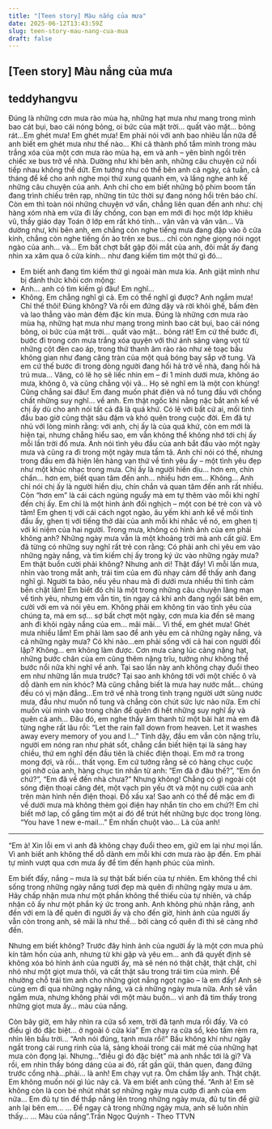 ```yaml
---
title: "[Teen story] Màu nắng của mưa"
date: 2025-06-12T13:43:59Z
slug: teen-story-mau-nang-cua-mua
draft: false
---
```


## [Teen story] Màu nắng của mưa

## teddyhangvu

Đúng là những cơn mưa rào mùa hạ, những hạt mưa như mang trong mình bao cát bụi, bao cái nóng bỏng, oi bức của mặt trời… quất vào mặt… bỏng rát...Em ghét mưa! Em ghét mưa! Em phải nói với anh bao nhiêu lần nữa để anh biết em ghét mưa như thế nào...
Khi cả thành phố tắm mình trong màu trắng xóa của một cơn mưa rào mùa hạ, em và anh – yên bình ngồi trên chiếc xe bus trở về nhà. Dường như khi bên anh, những câu chuyện cứ nối tiếp nhau không thể dứt. Em tưởng như có thể bên anh cả ngày, cả tuần, cả tháng để kể cho anh nghe mọi thứ xung quanh em, và lắng nghe anh kể những câu chuyện của anh.
Anh chỉ cho em biết những bộ phim boom tấn đang trình chiếu trên rạp, những tin tức thời sự đang nóng hổi trên báo chí. Còn em thì toàn nói những chuyện vớ vẩn, chẳng liên quan đến anh như: chị hàng xóm nhà em vừa đi lấy chồng, con bạn em mới đi học một lớp khiêu vũ, thầy giáo dạy Toán ở lớp em rất khó tính… vân vân và vân vân…
Và dường như, khi bên anh, em chẳng còn nghe tiếng mưa đang đập vào ô cửa kính, chẳng còn nghe tiếng ồn ào trên xe bus… chỉ còn nghe giọng nói ngọt ngào của anh… và…
Em bất chợt bắt gặp đôi mắt của anh, đôi mắt ấy đang nhìn xa xăm qua ô cửa kính… như đang kiếm tìm một thứ gì đó…
- Em biết anh đang tìm kiếm thứ gì ngoài màn mưa kia.
Anh giật mình như bị đánh thức khỏi cơn mộng: 
- Anh… anh có tìm kiếm gì đâu! Em nghĩ…
- Không. Em chẳng nghĩ gì cả. Em có thể nghĩ gì được? Anh ngắm mưa! Chỉ thế thôi! Đúng không?
Và rồi em đứng dậy và rời khỏi ghế, bấm đèn và lao thẳng vào màn đêm đặc kín mưa. 
Đúng là những cơn mưa rào mùa hạ, những hạt mưa như mang trong mình bao cát bụi, bao cái nóng bỏng, oi bức của mặt trời… quất vào mặt… bỏng rát!
Em cứ thế bước đi, bước đi trong cơn mưa trắng xóa quyện với thứ ánh sáng vàng vọt từ những cột đèn cao áp, trong thứ thanh âm rào rào như xé toạc bầu không gian như đang căng tràn của một quả bóng bay sắp vỡ tung. Và em cứ thế bước đi trong dòng người đang hối hả trở về nhà, đang hối hả trú mưa…
Vâng, có lẽ họ sẽ liếc nhìn em – đi 1 mình dưới mưa, không áo mưa, không ô, và cũng chẳng vội vã… Họ sẽ nghĩ em là một con khùng!
Cũng chẳng sai đâu! Em đang muốn phát điên và nổ tung đầu với chồng chất những suy nghĩ… về anh.
Em thật ngốc khi nằng nặc bắt anh kể về chị ấy dù cho anh nói tất cả đã là quá khứ. Có lẽ với bất cứ ai, mối tình đầu bao giờ cũng thật sâu đậm và khó quên trong cuộc đời. Em đã tự nhủ với lòng mình rằng: với anh, chị ấy là của quá khứ, còn em mới là hiện tại, nhưng chẳng hiểu sao, em vẫn không thể không nhớ tới chị ấy mỗi lần trời đổ mưa.
Anh nói tình yêu đầu của anh bắt đầu vào một ngày mưa và cũng ra đi trong một ngày mưa tầm tã. Anh chỉ nói có thế, nhưng trong đầu em đã hiện lên hàng vạn thứ về tình yêu ấy – một tình yêu đẹp như một khúc nhạc trong mưa. 
Chị ấy là người hiền dịu… hơn em, chín chắn… hơn em, biết quan tâm đến anh… nhiều hơn em…
Không… Anh chỉ nói chị ấy là người hiền dịu, chín chắn và quan tâm đến anh rất nhiều. Còn “hơn em” là cái cách ngúng nguẩy mà em tự thêm vào mỗi khi nghĩ đến chị ấy. Em chỉ là một hình ảnh đối nghịch – một con bé trẻ con và vô tâm!
Em ghen tị với cái cách ngọt ngào, âu yếm khi anh kể về mối tình đầu ấy, ghen tị với tiếng thở dài của anh mỗi khi nhắc về nó, em ghen tị với kỉ niệm của hai người. Trong mưa, không có hình ảnh của em phải không anh?
Những ngày mưa vẫn là một khoảng trời mà anh cất giữ. Em đã từng có những suy nghĩ rất trẻ con rằng: Có phải anh chỉ yêu em vào những ngày nắng, và tìm kiếm chị ấy trong ký ức vào những ngày mưa? Em thật buồn cười phải không? Nhưng anh ơi! Thật đấy! Vì mỗi lần mưa, nhìn vào trong mắt anh, trái tim của em đủ nhạy cảm để thấy anh đang nghĩ gì. 
Người ta bảo, nếu yêu nhau mà đi dưới mưa nhiều thì tình cảm bền chặt lắm! Em biết đó chỉ là một trong những câu chuyện lãng mạn về tình yêu, nhưng em vẫn tin, tin ngay cả khi anh đang ngồi sát bên em, cười với em và nói yêu em. Không phải em không tin vào tình yêu của chúng ta, mà em sợ… sợ bất chợt một ngày, cơn mưa kia đến sẽ mang anh đi khỏi ngày nắng của em… mãi mãi…
Vì thế, em ghét mưa! Ghét mưa nhiều lắm!
Em phải làm sao để anh yêu em cả những ngày nắng, và cả những ngày mưa? Có khi nào…em phải sống với cả hai con người đối lập? Không… em không làm được.
Cơn mưa càng lúc càng nặng hạt, những bước chân của em cũng thêm nặng trĩu, tưởng như không thể bước nổi nữa khi nghĩ về anh. Tại sao lần này anh không chạy đuổi theo em như những lần mưa trước? Tại sao anh không tới với một chiếc ô và dỗ dành em nín khóc? Mà cũng chẳng biết là mưa hay nước mắt… chúng đều có vị mặn đắng…Em trở về nhà trong tình trạng người ướt sũng nước mưa, đầu như muốn nổ tung và chẳng còn chút sức lực nào nữa. Em chỉ muốn vùi mình vào trong chăn để quên đi hết những suy nghĩ ấy và quên cả anh…
Đâu đó, em nghe thấy âm thanh từ một bài hát mà em đã từng nghe rất lâu rồi: “Let the rain fall down from heaven. Let it washes away every memory of you and I…”
Tỉnh dậy, đầu em vẫn còn nặng trĩu, người em nóng ran như phát sốt, chẳng cần biết hiện tại là sáng hay chiều, thứ em nghĩ đến đầu tiên là chiếc điện thoại. Em mở ra trong mong đợi, và rồi… thất vọng. Em cứ tưởng rằng sẽ có hàng chục cuộc gọi nhỡ của anh, hàng chục tin nhắn từ anh: “Em đã ở đâu thế?”, “Em ổn chứ?”, “Em đã về đến nhà chưa?”
Nhưng không! Chẳng có gì ngoài cột sóng điện thoại căng đét, một vạch pin yếu ớt và một nụ cười của anh trên màn hình nền điện thoại.
Đồ xấu xa! Sao anh có thể để mặc em đi về dưới mưa mà không thèm gọi điện hay nhắn tin cho em chứ?!
Em chỉ biết mở lap, cố gắng tìm một ai đó để trút hết những bực dọc trong lòng.
“You have 1 new e-mail…” Em nhấn chuột vào… Là của anh!
***
“Em à! Xin lỗi em vì anh đã không chạy đuổi theo em, giữ em lại như mọi lần. Vì anh biết anh không thể dỗ dành em mỗi khi cơn mưa rào ập đến. Em phải tự mình vượt qua cơn mưa ấy để tìm đến hạnh phúc của mình.

Em biết đấy, nắng – mưa là sự thật bất biến của tự nhiên. Em không thể chỉ sống trong những ngày nắng tươi đẹp mà quên đi những ngày mưa u ám. Hãy chấp nhận mưa như một phần không thể thiếu của tự nhiên, và chấp nhận cô ấy như một phần ký ức trong anh. Anh không phủ nhận rằng, anh đến với em là để quên đi người ấy và cho đến giờ, hình ảnh của người ấy vẫn còn trong anh, sẽ mãi là như thế… bởi càng cố quên đi thì sẽ càng nhớ đến.

Nhưng em biết không? Trước đây hình ảnh của người ấy là một cơn mưa phủ kín tâm hồn của anh, nhưng từ khi gặp và yêu em... anh đã quyết định sẽ không xóa bỏ hình ảnh của người ấy, mà sẽ nén nó thật chặt, thật chặt, chỉ nhỏ như một giọt mưa thôi, và cất thật sâu trong trái tim của mình. Để nhường chỗ trái tim anh cho những giọt nắng ngọt ngào – là em đấy!
Anh sẽ cùng em đi qua những ngày nắng, và cả những ngày mưa nữa. Anh sẽ vẫn ngắm mưa, nhưng không phải với một màu buồn… vì anh đã tìm thấy trong những giọt mưa ấy… màu của nắng.

Còn bây giờ, em hãy nhìn ra cửa sổ xem, trời đã tạnh mưa rồi đấy. Và có điều gì đó đặc biệt… ở ngoài ô cửa kia”
Em chạy ra cửa sổ, kéo tấm rèm ra, nhìn lên bầu trời… “Anh nói đúng, tạnh mưa rồi!”
Bầu không khí như ngây ngất trong cái rung rinh của lá, sảng khoái trong cái mát mẻ của những hạt mưa còn đọng lại.
Nhưng…”điều gì đó đặc biệt” mà anh nhắc tới là gì?
Và rồi, em nhìn thấy bóng dáng của ai đó, rất gần gũi, thân quen, đang đứng trước cổng nhà…phải… là anh! Em chạy vụt ra. Ôm chầm lấy anh. Thật chặt. Em không muốn nói gì lúc này cả. Và em biết anh cũng thế.
“Anh à! Em sẽ không còn là con bé nhút nhát sợ những ngày mưa cướp đi anh của em nữa… Em đủ tự tin để thắp nắng lên trong những ngày mưa, đủ tự tin để giữ anh lại bên em…
... Để ngay cả trong những ngày mưa, anh sẽ luôn nhìn thấy…
... Màu của nắng”.Trần Ngọc Quỳnh - Theo TTVN